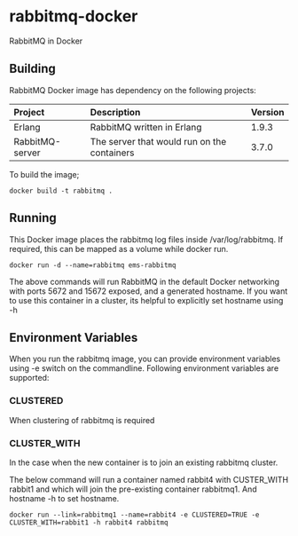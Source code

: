 # rabbitmq-docker

RabbitMQ in Docker

## Building

RabbitMQ Docker image has dependency on the following projects:

|Project |Description |Version
|:----------|:-----------|:-----------|
|Erlang|RabbitMQ written in Erlang|1.9.3|
|RabbitMQ-server|The server that would run on the containers|3.7.0|

To build the image;
```
docker build -t rabbitmq .
```
## Running

This Docker image places the rabbitmq log files inside /var/log/rabbitmq. If required, this can be mapped as a volume while docker run.

```
docker run -d --name=rabbitmq ems-rabbitmq
```
The above commands will run RabbitMQ in the default Docker networking with ports 5672 and 15672 exposed, and a generated hostname. If you want to use this container in a cluster, its helpful to explicitly set hostname using -h


## Environment Variables
When you run the rabbitmq image, you can provide environment variables using -e switch on the commandline. Following environment variables are supported:

### CLUSTERED
When clustering of rabbitmq is required

### CLUSTER_WITH
In the case when the new container is to join an existing rabbitmq cluster.

The below command will run a container named rabbit4 with CUSTER_WITH rabbit1 and  which will join the pre-existing container rabbitmq1. And hostname -h to set hostname.

```
docker run --link=rabbitmq1 --name=rabbit4 -e CLUSTERED=TRUE -e CLUSTER_WITH=rabbit1 -h rabbit4 rabbitmq
